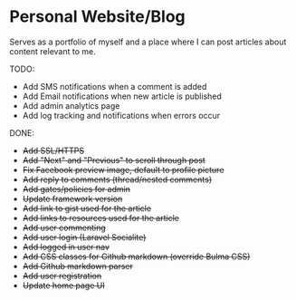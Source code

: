 # Personal Website/Blog

Serves as a portfolio of myself and a place where I can post articles about content relevant to me.

TODO:

* Add SMS notifications when a comment is added
* Add Email notifications when new article is published
* Add admin analytics page
* Add log tracking and notifications when errors occur

DONE:

* ~~Add SSL/HTTPS~~
* ~~Add "Next" and "Previous" to scroll through post~~
* ~~Fix Facebook preview image, default to profile picture~~
* ~~Add reply to comments (thread/nested comments)~~
* ~~Add gates/policies for admin~~
* ~~Update framework version~~
* ~~Add link to gist used for the article~~
* ~~Add links to resources used for the article~~
* ~~Add user commenting~~
* ~~Add user login (Laravel Socialite)~~
* ~~Add logged in user nav~~
* ~~Add CSS classes for Github markdown (override Bulma CSS)~~
* ~~Add Github markdown parser~~
* ~~Add user registration~~
* ~~Update home page UI~~
